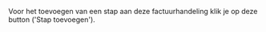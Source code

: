 Voor het toevoegen van een stap aan deze factuurhandeling klik je op deze button ('Stap toevoegen').
